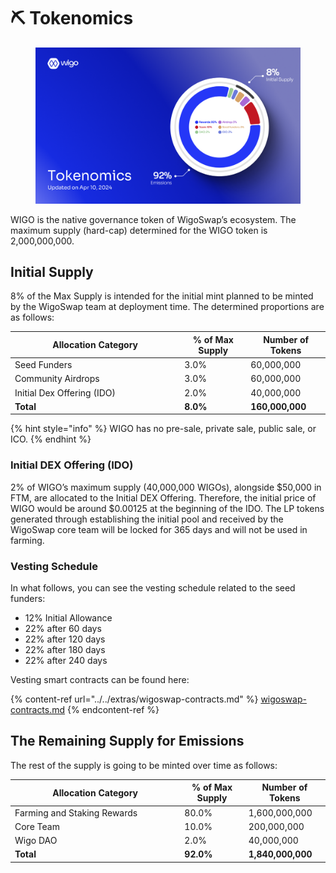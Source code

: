 # ⛏️ Tokenomics

<figure><img src="../../.gitbook/assets/Tokenomics Chart.png" alt=""><figcaption></figcaption></figure>

WIGO is the native governance token of WigoSwap’s ecosystem. The maximum supply (hard-cap) determined for the WIGO token is 2,000,000,000.&#x20;

## **Initial Supply**

8% of the Max Supply is intended for the initial mint planned to be minted by the WigoSwap team at deployment time. The determined proportions are as follows:

<table><thead><tr><th width="257.3333333333333">Allocation Category</th><th> % of Max Supply</th><th>Number of Tokens</th></tr></thead><tbody><tr><td>Seed Funders</td><td>3.0%</td><td>60,000,000</td></tr><tr><td>Community Airdrops</td><td>3.0%</td><td>60,000,000</td></tr><tr><td>Initial Dex Offering (IDO)</td><td>2.0%</td><td>40,000,000</td></tr><tr><td><strong>Total</strong></td><td><strong>8.0%</strong></td><td><strong>160,000,000</strong></td></tr></tbody></table>

{% hint style="info" %}
WIGO has no pre-sale, private sale, public sale, or ICO.
{% endhint %}

### **Initial DEX Offering (IDO)**&#x20;

2% of WIGO’s maximum supply (40,000,000 WIGOs), alongside $50,000 in FTM, are allocated to the Initial DEX Offering. Therefore, the initial price of WIGO would be around $0.00125 at the beginning of the IDO. The LP tokens generated through establishing the initial pool and received by the WigoSwap core team will be locked for 365 days and will not be used in farming.

### **Vesting Schedule**&#x20;

In what follows, you can see the vesting schedule related to the seed funders:

* 12% Initial Allowance
* 22% after 60 days
* 22% after 120 days
* 22% after 180 days
* 22% after 240 days

Vesting smart contracts can be found here:

{% content-ref url="../../extras/wigoswap-contracts.md" %}
[wigoswap-contracts.md](../../extras/wigoswap-contracts.md)
{% endcontent-ref %}

## **The Remaining Supply for Emissions**&#x20;

The rest of the supply is going to be minted over time as follows:

<table><thead><tr><th width="257.3333333333333">Allocation Category</th><th> % of Max Supply</th><th>Number of Tokens</th></tr></thead><tbody><tr><td>Farming and Staking Rewards</td><td>80.0%</td><td>1,600,000,000</td></tr><tr><td>Core Team</td><td>10.0%</td><td>200,000,000</td></tr><tr><td>Wigo DAO</td><td>2.0%</td><td>40,000,000</td></tr><tr><td><strong>Total</strong></td><td><strong>92.0%</strong></td><td><strong>1,840,000,000</strong></td></tr></tbody></table>
